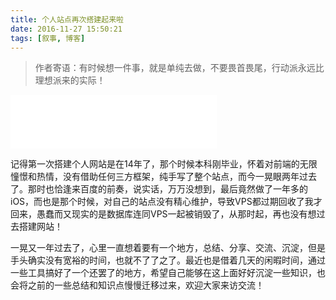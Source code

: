 ```yaml
---
title: 个人站点再次搭建起来啦
date: 2016-11-27 15:50:21
tags: [叙事, 博客]
---
```

> 作者寄语：有时候想一件事，就是单纯去做，不要畏首畏尾，行动派永远比理想派来的实际！

<iframe frameborder="no" border="0" marginwidth="0" marginheight="0" width=330 height=86 src="//music.163.com/outchain/player?type=2&id=694286&auto=1&height=66"></iframe>

记得第一次搭建个人网站是在14年了，那个时候本科刚毕业，怀着对前端的无限憧憬和热情，没有借助任何三方框架，纯手写了整个站点，而今一晃眼两年过去了。那时也恰逢来百度的前奏，说实话，万万没想到，最后竟然做了一年多的iOS，而也是那个时候，对自己的站点没有精心维护，导致VPS都过期回收了我才回来，愚蠢而又现实的是数据库连同VPS一起被销毁了，从那时起，再也没有想过去搭建网站！

一晃又一年过去了，心里一直想着要有一个地方，总结、分享、交流、沉淀，但是手头确实没有宽裕的时间，也就不了了之了。最近也是借着几天的闲暇时间，通过一些工具搞好了一个还罢了的地方，希望自己能够在这上面好好沉淀一些知识，也会将之前的一些总结和知识点慢慢迁移过来，欢迎大家来访交流！